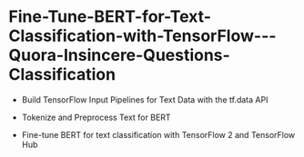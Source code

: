 # Fine-Tune-BERT-for-Text-Classification-with-TensorFlow---Quora-Insincere-Questions-Classification

- Build TensorFlow Input Pipelines for Text Data with the tf.data API

- Tokenize and Preprocess Text for BERT

 - Fine-tune BERT for text classification with TensorFlow 2 and TensorFlow Hub
